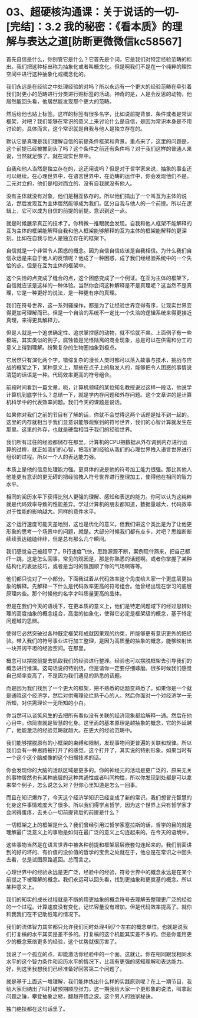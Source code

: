 # 03、超硬核沟通课：关于说话的一切-[完结]：3.2 我的秘密：《看本质》的理解与表达之道[防断更微微信kc58567]

首先自信是什么，你别管它是什么？它首先是个词，它是我们对特定经验范畴的标出。我们把这种标出称为抽象化或者叫概念化。但是啊我们不是在一个纯粹的理性空间中进行这种抽象化或概念化的。

我们永远是在经验之中处理经验的对吗？所以永远有一个更大的经验范畴在牵引着我们对更小的范畴进行分类进行贴标签的活动。神奇的是，人是会反思的动物，他居然能回头看，他居然能发现那个更大的范畴。

然后给他也贴上标签。这样的标签有很多名字，比如说前提背景、条件或者是常识框架，对吧？我们能够在常识的意义上来讨论什么是自信，是因为常识本身是不用讨论的。具体而言，这个常识就是自我与他人是独立存在的。

默认它是真理是我们理解自信的前提条件框架和背景。重点来了，这里的问题是，这个前提已经被推到头了吗？这个条件之前还有条件吗？对于我们这样的普通人来说，当然就足够了。就在现实世界中。

自我和他人当然是独立存在的，这还用说吗？但是对于哲学家来说，抽象的事业还可以继续。在心理世界中，在语言世界中，在范畴的运作中，你会发现他们不是。二元对立的，他们是相对而立的，没有自我就没有他人。

没有主体就没有对象，他们是相互依存的。所以他们搞出了一个叫互为主体的说法，然后发现互为主体居然能够成为我们。区分自我与他人的一个前提。所以在逻辑上，它可以成为自信的前提的前提。意识到这一点。

就是时候展示真正的技术了。你稍微一推眼就会发现。自我和他人框架不能解释的互为主体的框架能解释自我和他人框架能够解释的互为主体的框架能解释的更深刻。比如在自我与他人是独立存在的框架下。

自信就是一个非常令人困惑的概念。因为自信自信应该是自我相信。为什么我们自信永远是来自于他人的反馈呢？他成了一种困惑，成了我们经经验系统中的一个失恰的点。但是在互为主体的框架中。

这个失恰的点变成了缝合的点，这个困惑变成了一个例证。在互为主体的框架下，自信就应该是这样的一种体验。当然你会问这种解释是不是真理呢？这当然不是真理，它是一种更好的说法，是一种更有序的真理。

我们在符号世界，这一系列骚操作，都是为了让经验世界变得有序，让现实世界变得更加可理解而已。但是一个自洽的系统不一定比一个失洽的逻辑系统来得更接近真理，来得更具解释力。

但是人就是一个追求确定性、追求掌控感的动物，就不恰就不爽。上面例子有一些极端，其实类似的例子，腐蚀皆是光怪陆离的商业现象，总是可以在供需和分工的意义上得到理解。纷繁复杂的生物圈抽象到极点。

它居然只有演化两个字，错综复杂的漫长人类时都可以落入故事与技术，挑战与应战的框架之下，某种意义上，那些在点子上的启发人的，能够把令人困惑的事情说清楚的话语是一种。代码效率更高的符号组合。

前段时间看到一篇文章，呃，计算机领域的某位知名教授说过这样一段话，他说学计算机到底学什么？总结一下，就是学内存问题和外存问题。这个文章讲的是计算机科学中的代表效率问题。我们今天的课题是说话。

如果你对我们之前的节目有了解的话，你就不会觉得这两个话题是扯不到一起的。这里的内存就相当于我们显意识能够观察到的符号世界，我们的心智计算就发生在那里。这里的外存，也就是硬盘相当于我们的经验世界。

我们所有过往的经验都储存在那里。计算机的CPU把数据从外存调到内存进行运算的过程，就正如我们的心智，把我们的经验从我们的心理世界拽入语言世界进行组织的过程。所以一个人的表达能力强。

本质上是他的信息处理能力强。更具体的说是他的符号加工能力很强。那比其他人他能更有意识的更无碍的把经验拽入符号世界进行整理加工，使得他在相同的智力水平。

相同的阅历水平下获得比别人更强的理解、感知和表达的能力。你可以认为这纯粹就是代码效率导致的性能差异。学过计算机的朋友都知道，数据量越大，代码效率对于性能的影响越大。同样的意件水平。

这个运行速度可能天差地别，这也是优化的意义。但我们讲这个类比是为了让他更形象的思考一个场景中的问题，就是。大部分时候我们都有点卡，对吧？思维断断续续表达磕磕绊绊，但是总有那么几个瞬间。

我们感觉自己被超平了，B行速度飞快，思路源源不断，案例现什燕来，把自己都吓一跳，这是怎么回事。常见的观因是，那是你熟悉的话题啊。或者你掌握了某种结构化的表达技巧，或者是当时的氛围顺了你的气场啊等等。

他们都只说对了一小部分。下面我试着从代码效率这个角度给大家一个更底层更抽象的解释。先解释一下什么是代码效率更高的符号组合。他曾经出现在学习的底层原理内些。那个时候他的名字才叫质量更高的晶体。

但是在我们今天的语境下，在更本质的意义上，他们是特定问题域下的经过思辨处理的高度抽象的概念组合，高度的抽象化，使得它必定是框架级的概念，基于特定问题域的思辨。

使得它必然突破过各种既定框架和成就因果观的约束，所能够更有意识更外的把经验。带入我们的符号事业进行加工整理，是因为高质量的抽象的概念，能够映射出一块开阔平坦的经验空间。在那里。

概念可以摆脱前提去抓取我们的经验进行整理。经验也可以摆脱框架去引导我们的概念进行推演。这句话说的特别绕，但是请你一定要仔细琢磨。很多时候我们感觉自己频率变高了，不是因为我们遇见的熟悉的话题。

而是因为我们找到了一个更大的框架，把不熟悉的话题变熟悉了。如果你是一个就是通晓这个经济学，然后对供需理论烂熟于心的人。然后你面对一个对经济学一无所知，对供需理论一无所知的小白。

你当然可以谈笑风生的去把所有看似没有关联的经济现象都给解释一通。然后在他心目中，你简直就是智慧的化身。这里面的基本原理是越抽象的概念，它的外延越广，他能激活的经验范畴就越大。在更大的经验范畴中。

我们能够摆脱原有的小框架的束缚和限制，发现事物间更普遍的关联和规律。所以我们会有一种思路被打开了的感觉。这个打开了，其实说的特别形象。如果当时有一个这个这个脑成像的这个扫描技术的话。

你会发现你的大脑的活跃区域是更多的。你的神经元的活动是更广泛的，原来无关的事物居然也有某种底层的这种共通性或者叫同构性，所以你发现到处都是可以拿来举个例子，怎么说怎么对？但你心里知道是怎么一回事。

而且在知识爆炸了，今天这个经济学知识已经变成了新的常识。我们想冒充智慧的化身这件事情难度大了很多。所以我们得学点哲学，因为这个世界上只有哲学家才会闲得蛋疼，去关心一切前提背后的前提是什么？

一切框架之上的框架是什么？我们曾经引用过哲学家塞拉斯的话，哲学的目的就是理解最广泛意义上的事物是如何在最广泛的意义上勾连起来的。在今天的语境中。

这些事物当然是在语言世界中被各种前提和框架层层嵌套勾连起来的。我们前面讲到的好的坏的、有价值的没价值的哲学的宝贵之处就在于，他总是在常识之中回头去看，总是试图原路返回。总而言之。

心理世界中的经验永远是更广泛，经验中的经验，符号世界中的概念永远是在某个前提之下被理解的概念。我们永远可以回头看，找到更抽象和更奠基的概念。所以某种意义上。

我们的知实的成长过程就是不断的用更抽象的概念符号去理解去整理更广泛的经验的一个过程。计算速度没有变化，记忆容量没有增加。但是代码效率提高了。就你和我我们在不记助纸笔的情况下。

我们的流体智力其实都只允许我们同时处理4到7个左右的概念单位。也就是说我们打复稿的水平其实是差不多的。打复稿的这个机能其实差不多的。但是你能用更少的概念笼络更多的经验，这个优势就很厉害了。

我说了一个孤立的点，却能激活你经验中的一个面。这就让。你在相同跟我相同水水平的这个智力条件和阅历水平的情况下，比我有更强的感知理解和表达能力。好，到这里我想我们已经准备好回答第二个问题了。

就是基于上面这一堆理解，我们能体炼出什么样的实践原则呢？在上一期节目，我给大家归纳出了叫打破预期顺应张力。这一期我给大家一个更形象的说法，叫拿起问题之锤，攀登抽象之梯，翻越开悟之波。这个男人的独家秘诀。

独门绝技都在这句话里了。